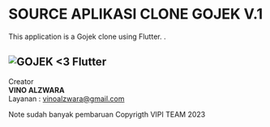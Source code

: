 # SOURCE APLIKASI CLONE GOJEK  V.1

This application is a Gojek clone using Flutter. .<H3>

![GOJEK <3 Flutter](https://jabarekspres.com/wp-content/uploads/2022/11/howtogoridebahasa1.jpg)
---

Creator  
**VINO ALZWARA** <br>
Layanan : vinoalzwara@gmail.com <br>


[flutter]: [https://cdn.pixabay.com/photo/2017/08/05/11/16/logo-2582748_640.png](https://img.freepik.com/premium-vector/html-5-minimal-flat-logo-design_582637-694.jpg?w=2000)
[web flutter]: https://flutter.dev
Note sudah banyak pembaruan
Copyrigth VIPI TEAM 2023
